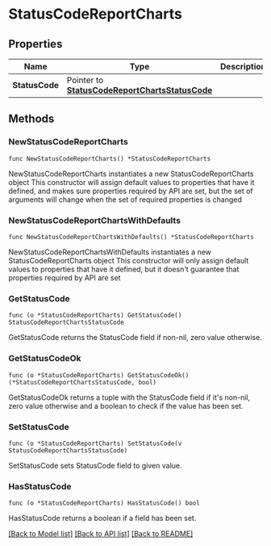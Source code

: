 # StatusCodeReportCharts

## Properties

Name | Type | Description | Notes
------------ | ------------- | ------------- | -------------
**StatusCode** | Pointer to [**StatusCodeReportChartsStatusCode**](StatusCodeReportChartsStatusCode.md) |  | [optional] 

## Methods

### NewStatusCodeReportCharts

`func NewStatusCodeReportCharts() *StatusCodeReportCharts`

NewStatusCodeReportCharts instantiates a new StatusCodeReportCharts object
This constructor will assign default values to properties that have it defined,
and makes sure properties required by API are set, but the set of arguments
will change when the set of required properties is changed

### NewStatusCodeReportChartsWithDefaults

`func NewStatusCodeReportChartsWithDefaults() *StatusCodeReportCharts`

NewStatusCodeReportChartsWithDefaults instantiates a new StatusCodeReportCharts object
This constructor will only assign default values to properties that have it defined,
but it doesn't guarantee that properties required by API are set

### GetStatusCode

`func (o *StatusCodeReportCharts) GetStatusCode() StatusCodeReportChartsStatusCode`

GetStatusCode returns the StatusCode field if non-nil, zero value otherwise.

### GetStatusCodeOk

`func (o *StatusCodeReportCharts) GetStatusCodeOk() (*StatusCodeReportChartsStatusCode, bool)`

GetStatusCodeOk returns a tuple with the StatusCode field if it's non-nil, zero value otherwise
and a boolean to check if the value has been set.

### SetStatusCode

`func (o *StatusCodeReportCharts) SetStatusCode(v StatusCodeReportChartsStatusCode)`

SetStatusCode sets StatusCode field to given value.

### HasStatusCode

`func (o *StatusCodeReportCharts) HasStatusCode() bool`

HasStatusCode returns a boolean if a field has been set.


[[Back to Model list]](HOW-TO.md#documentation-for-models) [[Back to API list]](HOW-TO.md#documentation-for-api-endpoints) [[Back to README]](HOW-TO.md)


